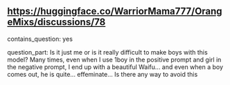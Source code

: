 ## https://huggingface.co/WarriorMama777/OrangeMixs/discussions/78

contains_question: yes

question_part: Is it just me or is it really difficult to make boys with this model? Many times, even when I use 1boy in the positive prompt and girl in the negative prompt, I end up with a beautiful Waifu... and even when a boy comes out, he is quite... effeminate... Is there any way to avoid this